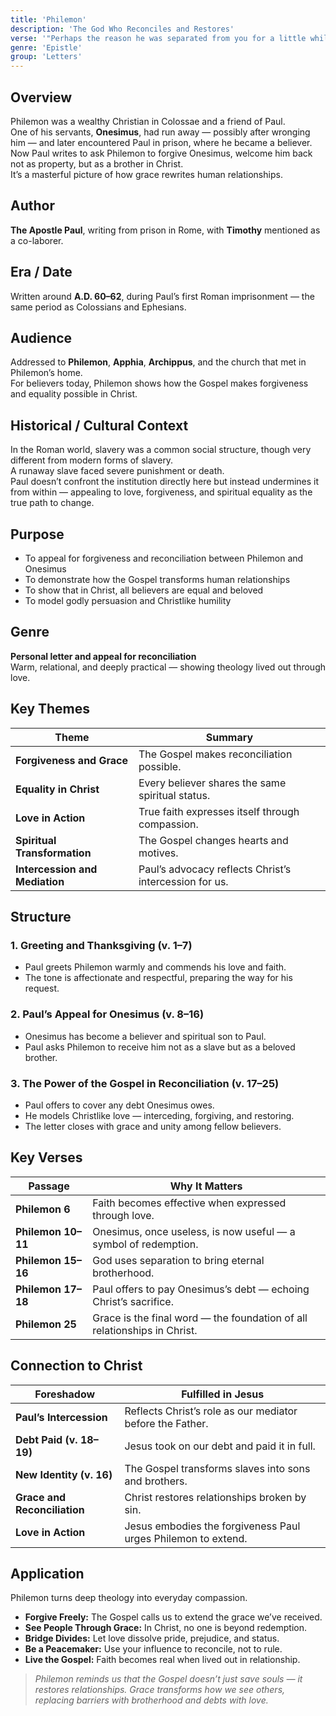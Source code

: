 ```yaml
---
title: 'Philemon'
description: 'The God Who Reconciles and Restores'
verse: '"Perhaps the reason he was separated from you for a little while was that you might have him back forever — no longer as a slave, but better than a slave, as a dear brother." — Philemon 15–16'
genre: 'Epistle'
group: 'Letters'
---
```


## Overview  
Philemon was a wealthy Christian in Colossae and a friend of Paul.  
One of his servants, **Onesimus**, had run away — possibly after wronging him — and later encountered Paul in prison, where he became a believer.  
Now Paul writes to ask Philemon to forgive Onesimus, welcome him back not as property, but as a brother in Christ.  
It’s a masterful picture of how grace rewrites human relationships.

## Author  
**The Apostle Paul**, writing from prison in Rome, with **Timothy** mentioned as a co-laborer.

## Era / Date  
Written around **A.D. 60–62**, during Paul’s first Roman imprisonment — the same period as Colossians and Ephesians.

## Audience  
Addressed to **Philemon**, **Apphia**, **Archippus**, and the church that met in Philemon’s home.  
For believers today, Philemon shows how the Gospel makes forgiveness and equality possible in Christ.

## Historical / Cultural Context  
In the Roman world, slavery was a common social structure, though very different from modern forms of slavery.  
A runaway slave faced severe punishment or death.  
Paul doesn’t confront the institution directly here but instead undermines it from within — appealing to love, forgiveness, and spiritual equality as the true path to change.

## Purpose  
- To appeal for forgiveness and reconciliation between Philemon and Onesimus  
- To demonstrate how the Gospel transforms human relationships  
- To show that in Christ, all believers are equal and beloved  
- To model godly persuasion and Christlike humility  

## Genre  
**Personal letter and appeal for reconciliation**  
Warm, relational, and deeply practical — showing theology lived out through love.

## Key Themes  

| Theme | Summary |
|-------|----------|
| **Forgiveness and Grace** | The Gospel makes reconciliation possible. |
| **Equality in Christ** | Every believer shares the same spiritual status. |
| **Love in Action** | True faith expresses itself through compassion. |
| **Spiritual Transformation** | The Gospel changes hearts and motives. |
| **Intercession and Mediation** | Paul’s advocacy reflects Christ’s intercession for us. |

## Structure  

### 1. Greeting and Thanksgiving (v. 1–7)
- Paul greets Philemon warmly and commends his love and faith.  
- The tone is affectionate and respectful, preparing the way for his request.  

### 2. Paul’s Appeal for Onesimus (v. 8–16)
- Onesimus has become a believer and spiritual son to Paul.  
- Paul asks Philemon to receive him not as a slave but as a beloved brother.  

### 3. The Power of the Gospel in Reconciliation (v. 17–25)
- Paul offers to cover any debt Onesimus owes.  
- He models Christlike love — interceding, forgiving, and restoring.  
- The letter closes with grace and unity among fellow believers.  

## Key Verses  

| Passage | Why It Matters |
|----------|----------------|
| **Philemon 6** | Faith becomes effective when expressed through love. |
| **Philemon 10–11** | Onesimus, once useless, is now useful — a symbol of redemption. |
| **Philemon 15–16** | God uses separation to bring eternal brotherhood. |
| **Philemon 17–18** | Paul offers to pay Onesimus’s debt — echoing Christ’s sacrifice. |
| **Philemon 25** | Grace is the final word — the foundation of all relationships in Christ. |

## Connection to Christ  

| Foreshadow | Fulfilled in Jesus |
|-------------|-------------------|
| **Paul’s Intercession** | Reflects Christ’s role as our mediator before the Father. |
| **Debt Paid (v. 18–19)** | Jesus took on our debt and paid it in full. |
| **New Identity (v. 16)** | The Gospel transforms slaves into sons and brothers. |
| **Grace and Reconciliation** | Christ restores relationships broken by sin. |
| **Love in Action** | Jesus embodies the forgiveness Paul urges Philemon to extend. |

## Application  
Philemon turns deep theology into everyday compassion.  
- **Forgive Freely:** The Gospel calls us to extend the grace we’ve received.  
- **See People Through Grace:** In Christ, no one is beyond redemption.  
- **Bridge Divides:** Let love dissolve pride, prejudice, and status.  
- **Be a Peacemaker:** Use your influence to reconcile, not to rule.  
- **Live the Gospel:** Faith becomes real when lived out in relationship.  

> *Philemon reminds us that the Gospel doesn’t just save souls — it restores relationships. Grace transforms how we see others, replacing barriers with brotherhood and debts with love.*
